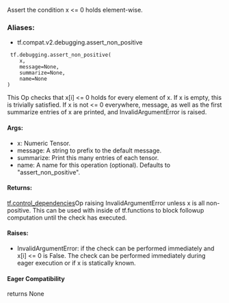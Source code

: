 Assert the condition x <= 0 holds element-wise.
### Aliases:
- tf.compat.v2.debugging.assert_non_positive

```
 tf.debugging.assert_non_positive(
    x,
    message=None,
    summarize=None,
    name=None
)
```
This Op checks that x[i] <= 0 holds for every element of x. If x is empty, this is trivially satisfied.
If x is not <= 0 everywhere, message, as well as the first summarize entries of x are printed, and InvalidArgumentError is raised.
#### Args:
- x: Numeric Tensor.
- message: A string to prefix to the default message.
- summarize: Print this many entries of each tensor.
- name: A name for this operation (optional). Defaults to "assert_non_positive".
#### Returns:
[tf.control_dependencies](https://tensorflow.google.cn/api_docs/python/tf/control_dependencies)Op raising InvalidArgumentError unless x is all non-positive. This can be used with  inside of tf.functions to block followup computation until the check has executed.

#### Raises:
- InvalidArgumentError: if the check can be performed immediately and x[i] <= 0 is False. The check can be performed immediately during eager execution or if x is statically known.
#### Eager Compatibility
returns None
